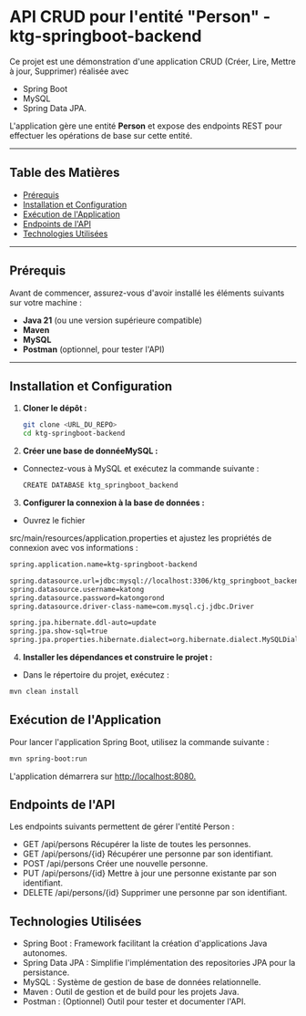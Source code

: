 # API CRUD pour l'entité "Person" - ktg-springboot-backend

Ce projet est une démonstration d'une application CRUD (Créer, Lire, Mettre à jour, Supprimer) réalisée avec 
- Spring Boot
- MySQL
- Spring Data JPA.

L'application gère une entité **Person** et expose des endpoints REST pour effectuer les opérations de base sur cette entité.

---

## Table des Matières

- [Prérequis](#prérequis)
- [Installation et Configuration](#installation-et-configuration)
- [Exécution de l'Application](#exécution-de-lapplication)
- [Endpoints de l'API](#endpoints-de-lapi)
- [Technologies Utilisées](#technologies-utilisées)

---

## Prérequis

Avant de commencer, assurez-vous d'avoir installé les éléments suivants sur votre machine :

- **Java 21** (ou une version supérieure compatible)
- **Maven**
- **MySQL**
- **Postman** (optionnel, pour tester l'API)

---

## Installation et Configuration

1. **Cloner le dépôt :**

   ```bash
   git clone <URL_DU_REPO>
   cd ktg-springboot-backend


2. **Créer une base de donnéeMySQL :**

- Connectez-vous à MySQL et exécutez la commande suivante :  

   ```bash
   CREATE DATABASE ktg_springboot_backend

3. **Configurer la connexion à la base de données :**

- Ouvrez le fichier 


src/main/resources/application.properties et ajustez les propriétés de connexion avec vos informations :

```bash
spring.application.name=ktg-springboot-backend

spring.datasource.url=jdbc:mysql://localhost:3306/ktg_springboot_backend
spring.datasource.username=katong
spring.datasource.password=katongorond
spring.datasource.driver-class-name=com.mysql.cj.jdbc.Driver

spring.jpa.hibernate.ddl-auto=update
spring.jpa.show-sql=true
spring.jpa.properties.hibernate.dialect=org.hibernate.dialect.MySQLDialect
```

4. **Installer les dépendances et construire le projet :**

- Dans le répertoire du projet, exécutez :

```bash
mvn clean install
```

## Exécution de l'Application
Pour lancer l'application Spring Boot, utilisez la commande suivante :

```bash
mvn spring-boot:run
```

L'application démarrera sur 
[http://localhost:8080.](#http://localhost:8080.)


## Endpoints de l'API
Les endpoints suivants permettent de gérer l'entité Person :

- GET /api/persons
Récupérer la liste de toutes les personnes.
- GET /api/persons/{id}
Récupérer une personne par son identifiant.
- POST /api/persons
Créer une nouvelle personne.
- PUT /api/persons/{id}
Mettre à jour une personne existante par son identifiant.
- DELETE /api/persons/{id}
Supprimer une personne par son identifiant.

## Technologies Utilisées
- Spring Boot : Framework facilitant la création d'applications Java autonomes.
- Spring Data JPA : Simplifie l'implémentation des repositories JPA pour la persistance.
- MySQL : Système de gestion de base de données relationnelle.
- Maven : Outil de gestion et de build pour les projets Java.
- Postman : (Optionnel) Outil pour tester et documenter l'API.


